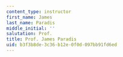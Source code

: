 ```yaml
---
content_type: instructor
first_name: James
last_name: Paradis
middle_initial: ''
salutation: Prof.
title: Prof. James Paradis
uid: b3f3b8de-3c36-b12e-0f0d-097bb91fd6ed
---
```

